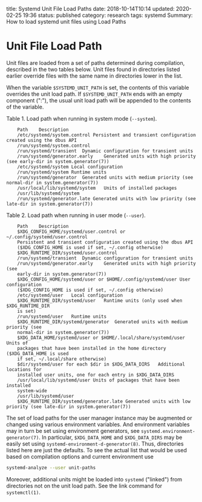 title: Systemd Unit File Load Paths
date: 2018-10-14T10:14
updated: 2020-02-25 19:36
status: published
category: research
tags: systemd
Summary: How to load systemd unit files using Load Paths

Unit File Load Path
===================

Unit files are loaded from a set of paths determined during compilation,
described in the two tables below. Unit files found in directories
listed earlier override files with the same name in directories lower in
the list.

When the variable `$SYSTEMD_UNIT_PATH` is set, the contents of this
variable overrides the unit load path. If `$SYSTEMD_UNIT_PATH` ends with
an empty component (":"), the usual unit load path will be appended to
the contents of the variable.

Table 1. Load path when running in system mode (`--system`).

```
    Path    Description
    /etc/systemd/system.control Persistent and transient configuration created using the dbus API
    /run/systemd/system.control
    /run/systemd/transient  Dynamic configuration for transient units
    /run/systemd/generator.early    Generated units with high priority (see early-dir in system.generator(7))
    /etc/systemd/system Local configuration
    /run/systemd/system Runtime units
    /run/systemd/generator  Generated units with medium priority (see normal-dir in system.generator(7))
    /usr/local/lib/systemd/system   Units of installed packages
    /usr/lib/systemd/system
    /run/systemd/generator.late Generated units with low priority (see late-dir in system.generator(7))
```

Table 2. Load path when running in user mode (`--user`).

```
    Path    Description
    $XDG_CONFIG_HOME/systemd/user.control or ~/.config/systemd/user.control
    Persistent and transient configuration created using the dbus API
    ($XDG_CONFIG_HOME is used if set, ~/.config otherwise)
    $XDG_RUNTIME_DIR/systemd/user.control
    /run/systemd/transient  Dynamic configuration for transient units
    /run/systemd/generator.early    Generated units with high priority (see
    early-dir in system.generator(7))
    $XDG_CONFIG_HOME/systemd/user or $HOME/.config/systemd/user User configuration
    ($XDG_CONFIG_HOME is used if set, ~/.config otherwise)
    /etc/systemd/user   Local configuration
    $XDG_RUNTIME_DIR/systemd/user   Runtime units (only used when $XDG_RUNTIME_DIR
    is set)
    /run/systemd/user   Runtime units
    $XDG_RUNTIME_DIR/systemd/generator  Generated units with medium priority (see
    normal-dir in system.generator(7))
    $XDG_DATA_HOME/systemd/user or $HOME/.local/share/systemd/user  Units of
    packages that have been installed in the home directory ($XDG_DATA_HOME is used
    if set, ~/.local/share otherwise)
    $dir/systemd/user for each $dir in $XDG_DATA_DIRS   Additional locations for
    installed user units, one for each entry in $XDG_DATA_DIRS
    /usr/local/lib/systemd/user Units of packages that have been installed
    system-wide
    /usr/lib/systemd/user
    $XDG_RUNTIME_DIR/systemd/generator.late Generated units with low priority (see late-dir in system.generator(7))
```

The set of load paths for the user manager instance may be augmented or
changed using various environment variables. And environment variables
may in turn be set using environment generators, see
`systemd.environment-generator(7)`. In particular, `$XDG_DATA_HOME` and
`$XDG_DATA_DIRS` may be easily set using
`systemd-environment-d-generator(8)`. Thus, directories listed here are
just the defaults. To see the actual list that would be used based on
compilation options and current environment use

```bash
systemd-analyze --user unit-paths
```

Moreover, additional units might be loaded into `systemd` ("linked") from
directories not on the unit load path. See the link command for
`systemctl(1)`.
